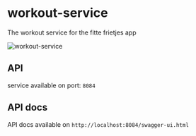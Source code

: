 # workout-service
The workout service for the fitte frietjes app

![workout-service](https://user-images.githubusercontent.com/32390550/111903926-a7a5c400-8a44-11eb-8474-5554f5a8ccac.PNG)


## API
service available on port: `8084`

## API docs
API docs available on `http://localhost:8084/swagger-ui.html`